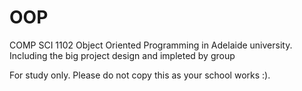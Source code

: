 # OOP
COMP SCI 1102 Object Oriented Programming in Adelaide university. 
Including the big project design and impleted by group

For study only. Please do not copy this as your school works :).
